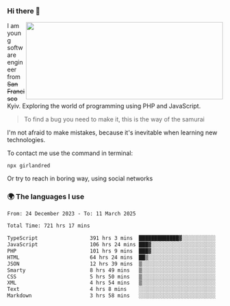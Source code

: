 ### Hi there 👋  

<img align='right' src="https://github-readme-stats.vercel.app/api?username=girlandred&count_private=true&show_icons=true&include_all_commits=true&hide_rank=true&hide_title=true&theme=buefy&card_width=300" width=460 height=180>


I am young software engineer from ~~San Francisco~~ Kyiv. Exploring the world of programming using PHP and JavaScript.


> To find a bug you need to make it, this is the way of the samurai



I'm not afraid to make mistakes, because it's inevitable when learning new technologies.

To contact me use the command in terminal:

```
npx girlandred
```

Or try to reach in boring way, using social networks


### 🌍 The languages I use

<!--START_SECTION:waka-->

```txt
From: 24 December 2023 - To: 11 March 2025

Total Time: 721 hrs 17 mins

TypeScript                 391 hrs 3 mins  █████████████▓░░░░░░░░░░░   54.20 %
JavaScript                 106 hrs 24 mins ███▓░░░░░░░░░░░░░░░░░░░░░   14.75 %
PHP                        101 hrs 9 mins  ███▓░░░░░░░░░░░░░░░░░░░░░   14.02 %
HTML                       64 hrs 24 mins  ██▒░░░░░░░░░░░░░░░░░░░░░░   08.93 %
JSON                       12 hrs 39 mins  ▒░░░░░░░░░░░░░░░░░░░░░░░░   01.75 %
Smarty                     8 hrs 49 mins   ▒░░░░░░░░░░░░░░░░░░░░░░░░   01.22 %
CSS                        5 hrs 50 mins   ▒░░░░░░░░░░░░░░░░░░░░░░░░   00.81 %
XML                        4 hrs 54 mins   ▒░░░░░░░░░░░░░░░░░░░░░░░░   00.68 %
Text                       4 hrs 8 mins    ░░░░░░░░░░░░░░░░░░░░░░░░░   00.57 %
Markdown                   3 hrs 58 mins   ░░░░░░░░░░░░░░░░░░░░░░░░░   00.55 %
```

<!--END_SECTION:waka-->
